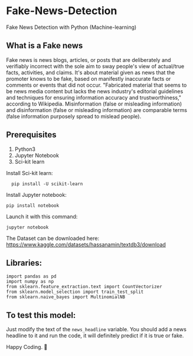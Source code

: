 # Fake-News-Detection
Fake News Detection with Python (Machine-learning)

## What is a Fake news
Fake news is news blogs, articles, or posts that are deliberately and verifiably incorrect with the sole aim to sway people's view of actual/true facts, activities, and claims.
It's about material given as news that the promoter knows to be fake, based on manifestly inaccurate facts or comments or events that did not occur.
"Fabricated material that seems to be news media content but lacks the news industry's editorial guidelines and techniques for ensuring information accuracy and trustworthiness," according to Wikipedia. Misinformation (false or misleading information) and disinformation (false or misleading information) are comparable terms (false information purposely spread to mislead people).

## Prerequisites
1. Python3
2. Jupyter Notebook
3. Sci-kit learn

Install Sci-kit learn:

```
  pip install -U scikit-learn
```
 

Install Jupyter notebook:
```
pip install notebook
```

Launch it with this command:
```
jupyter notebook
```

The Dataset can be downloaded here: https://www.kaggle.com/datasets/hassanamin/textdb3/download

## Libraries:
```
import pandas as pd
import numpy as np
from sklearn.feature_extraction.text import CountVectorizer
from sklearn.model_selection import train_test_split
from sklearn.naive_bayes import MultinomialNB

```

## To test this model:
Just modify the text of the ```news_headline``` variable. You should add a news headline to it and run the code, it will definitely predict if it is true or fake.



Happy Coding. 🥳

